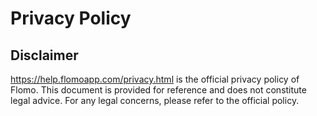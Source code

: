 # Privacy Policy

## Disclaimer
https://help.flomoapp.com/privacy.html is the official privacy policy of Flomo. This document is provided for reference and does not constitute legal advice. For any legal concerns, please refer to the official policy.